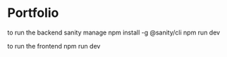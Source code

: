 # Portfolio
to run the backend
sanity manage
npm install -g @sanity/cli
npm run dev

to run the frontend
npm run dev
